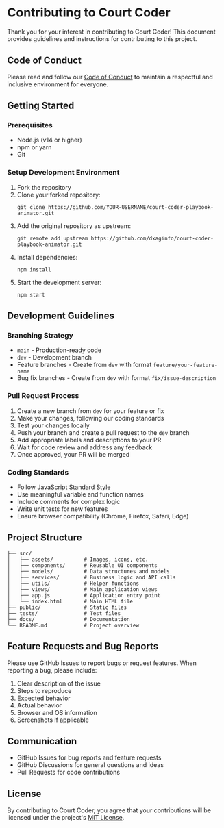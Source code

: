 # Contributing to Court Coder

Thank you for your interest in contributing to Court Coder! This document provides guidelines and instructions for contributing to this project.

## Code of Conduct

Please read and follow our [Code of Conduct](CODE_OF_CONDUCT.md) to maintain a respectful and inclusive environment for everyone.

## Getting Started

### Prerequisites

- Node.js (v14 or higher)
- npm or yarn
- Git

### Setup Development Environment

1. Fork the repository
2. Clone your forked repository:
   ```
   git clone https://github.com/YOUR-USERNAME/court-coder-playbook-animator.git
   ```
3. Add the original repository as upstream:
   ```
   git remote add upstream https://github.com/dxaginfo/court-coder-playbook-animator.git
   ```
4. Install dependencies:
   ```
   npm install
   ```
5. Start the development server:
   ```
   npm start
   ```

## Development Guidelines

### Branching Strategy

- `main` - Production-ready code
- `dev` - Development branch
- Feature branches - Create from `dev` with format `feature/your-feature-name`
- Bug fix branches - Create from `dev` with format `fix/issue-description`

### Pull Request Process

1. Create a new branch from `dev` for your feature or fix
2. Make your changes, following our coding standards
3. Test your changes locally
4. Push your branch and create a pull request to the `dev` branch
5. Add appropriate labels and descriptions to your PR
6. Wait for code review and address any feedback
7. Once approved, your PR will be merged

### Coding Standards

- Follow JavaScript Standard Style
- Use meaningful variable and function names
- Include comments for complex logic
- Write unit tests for new features
- Ensure browser compatibility (Chrome, Firefox, Safari, Edge)

## Project Structure

```
├── src/
│   ├── assets/          # Images, icons, etc.
│   ├── components/      # Reusable UI components
│   ├── models/          # Data structures and models
│   ├── services/        # Business logic and API calls
│   ├── utils/           # Helper functions
│   ├── views/           # Main application views
│   ├── app.js           # Application entry point
│   └── index.html       # Main HTML file
├── public/              # Static files
├── tests/               # Test files
├── docs/                # Documentation
└── README.md            # Project overview
```

## Feature Requests and Bug Reports

Please use GitHub Issues to report bugs or request features. When reporting a bug, please include:

1. Clear description of the issue
2. Steps to reproduce
3. Expected behavior
4. Actual behavior
5. Browser and OS information
6. Screenshots if applicable

## Communication

- GitHub Issues for bug reports and feature requests
- GitHub Discussions for general questions and ideas
- Pull Requests for code contributions

## License

By contributing to Court Coder, you agree that your contributions will be licensed under the project's [MIT License](LICENSE).